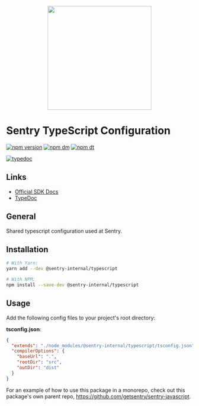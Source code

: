 <p align="center">
  <a href="https://sentry.io" target="_blank" align="center">
    <img src="https://sentry-brand.storage.googleapis.com/sentry-logo-black.png" width="280">
  </a>
  <br />
</p>

# Sentry TypeScript Configuration

[![npm version](https://img.shields.io/npm/v/@sentry-internal/typescript.svg)](https://www.npmjs.com/package/@sentry-internal/typescript)
[![npm dm](https://img.shields.io/npm/dm/@sentry-internal/typescript.svg)](https://www.npmjs.com/package/@sentry-internal/typescript)
[![npm dt](https://img.shields.io/npm/dt/@sentry-internal/typescript.svg)](https://www.npmjs.com/package/@sentry-internal/typescript)

[![typedoc](https://img.shields.io/badge/docs-typedoc-blue.svg)](http://getsentry.github.io/sentry-javascript/)

## Links

- [Official SDK Docs](https://docs.sentry.io/quickstart/)
- [TypeDoc](http://getsentry.github.io/sentry-javascript/)

## General

Shared typescript configuration used at Sentry.

## Installation

```sh
# With Yarn:
yarn add --dev @sentry-internal/typescript

# With NPM:
npm install --save-dev @sentry-internal/typescript
```

## Usage

Add the following config files to your project's root directory:

**tsconfig.json**:

```json
{
  "extends": "./node_modules/@sentry-internal/typescript/tsconfig.json",
  "compilerOptions": {
    "baseUrl": ".",
    "rootDir": "src",
    "outDir": "dist"
  }
}
```

For an example of how to use this package in a monorepo, check out this package's own parent repo, https://github.com/getsentry/sentry-javascript.
